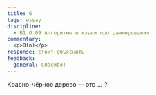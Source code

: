 ```yaml
---
title: 6
tags: essay
discipline:
  - Б1.О.09 Алгоритмы и языки программирования
commentary: |
  <p>O(n)</p>
response: стоит объяснить
feedback:
  general: Cпасибо!
---
```


Красно-чёрное дерево — это ... ?